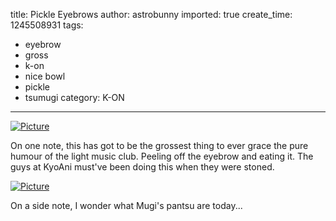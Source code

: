 title: Pickle Eyebrows
author: astrobunny
imported: true
create_time: 1245508931
tags:
- eyebrow
- gross
- k-on
- nice bowl
- pickle
- tsumugi
category: K-ON
---
 [![](wp-uploads/2009/06/wpid-coalguys-k-on-12-39e6f067-0-500x375.jpg "Picture")](/images/wp-uploads/2009/06/wpid-coalguys-k-on-12-39e6f067-0.jpg)  
  
On one note, this has got to be the grossest thing to ever grace the pure humour of the light music club. Peeling off the eyebrow and eating it. The guys at KyoAni must've been doing this when they were stoned.  
  
 [![](wp-uploads/2009/06/wpid-coalguys-k-on-12-39e6f067-1-500x375.jpg "Picture")](/images/wp-uploads/2009/06/wpid-coalguys-k-on-12-39e6f067-1.jpg)  
  
On a side note, I wonder what Mugi's pantsu are today...
